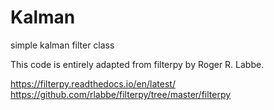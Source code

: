 # Kalman

simple kalman filter class

This code is entirely adapted from filterpy by Roger R. Labbe.

https://filterpy.readthedocs.io/en/latest/
https://github.com/rlabbe/filterpy/tree/master/filterpy